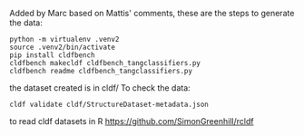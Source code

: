 Added by Marc based on Mattis' comments, these are the steps to generate the data:

```shell script
python -m virtualenv .venv2
source .venv2/bin/activate
pip install cldfbench
cldfbench makecldf cldfbench_tangclassifiers.py
cldfbench readme cldfbench_tangclassifiers.py
```

the dataset created is in cldf/ 
To check the data:

```shell script
cldf validate cldf/StructureDataset-metadata.json
```

to read cldf datasets in R
https://github.com/SimonGreenhill/rcldf 
